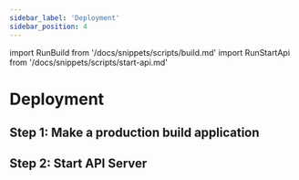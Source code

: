 ```yaml
---
sidebar_label: 'Deployment'
sidebar_position: 4
---
```


import RunBuild from '/docs/snippets/scripts/build.md'
import RunStartApi from '/docs/snippets/scripts/start-api.md'

# Deployment

## Step 1: Make a production build application

<RunBuild components={props.components} />

## Step 2: Start API Server

<RunStartApi components={props.components} />

